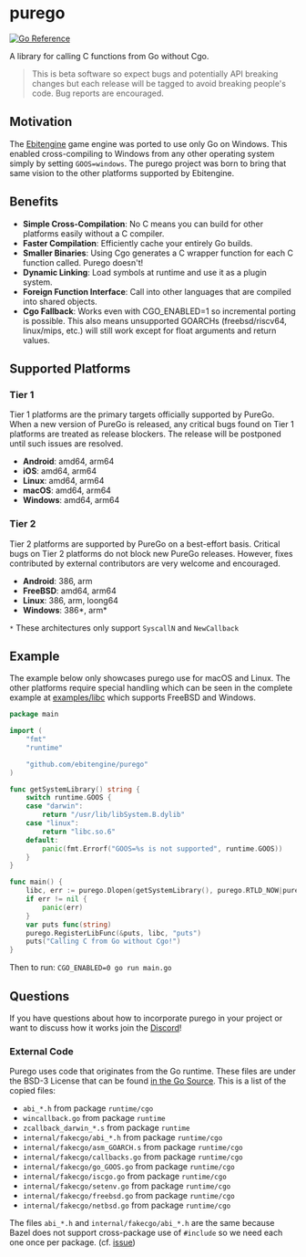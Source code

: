 # purego
[![Go Reference](https://pkg.go.dev/badge/github.com/ebitengine/purego?GOOS=darwin.svg)](https://pkg.go.dev/github.com/ebitengine/purego?GOOS=darwin)

A library for calling C functions from Go without Cgo.

> This is beta software so expect bugs and potentially API breaking changes
> but each release will be tagged to avoid breaking people's code.
> Bug reports are encouraged.

## Motivation

The [Ebitengine](https://github.com/hajimehoshi/ebiten) game engine was ported to use only Go on Windows. This enabled
cross-compiling to Windows from any other operating system simply by setting `GOOS=windows`. The purego project was
born to bring that same vision to the other platforms supported by Ebitengine.

## Benefits

- **Simple Cross-Compilation**: No C means you can build for other platforms easily without a C compiler.
- **Faster Compilation**: Efficiently cache your entirely Go builds.
- **Smaller Binaries**: Using Cgo generates a C wrapper function for each C function called. Purego doesn't!
- **Dynamic Linking**: Load symbols at runtime and use it as a plugin system.
- **Foreign Function Interface**: Call into other languages that are compiled into shared objects.
- **Cgo Fallback**: Works even with CGO_ENABLED=1 so incremental porting is possible. 
This also means unsupported GOARCHs (freebsd/riscv64, linux/mips, etc.) will still work
except for float arguments and return values.

## Supported Platforms

### Tier 1

Tier 1 platforms are the primary targets officially supported by PureGo. When a new version of PureGo is released, any critical bugs found on Tier 1 platforms are treated as release blockers. The release will be postponed until such issues are resolved.

- **Android**: amd64, arm64
- **iOS**: amd64, arm64
- **Linux**: amd64, arm64
- **macOS**: amd64, arm64
- **Windows**: amd64, arm64

### Tier 2

Tier 2 platforms are supported by PureGo on a best-effort basis. Critical bugs on Tier 2 platforms do not block new PureGo releases. However, fixes contributed by external contributors are very welcome and encouraged.

- **Android**: 386, arm
- **FreeBSD**: amd64, arm64
- **Linux**: 386, arm, loong64
- **Windows**: 386*, arm*

`*` These architectures only support `SyscallN` and `NewCallback`

## Example

The example below only showcases purego use for macOS and Linux. The other platforms require special handling which can
be seen in the complete example at [examples/libc](https://github.com/ebitengine/purego/tree/main/examples/libc) which supports FreeBSD and Windows.

```go
package main

import (
	"fmt"
	"runtime"

	"github.com/ebitengine/purego"
)

func getSystemLibrary() string {
	switch runtime.GOOS {
	case "darwin":
		return "/usr/lib/libSystem.B.dylib"
	case "linux":
		return "libc.so.6"
	default:
		panic(fmt.Errorf("GOOS=%s is not supported", runtime.GOOS))
	}
}

func main() {
	libc, err := purego.Dlopen(getSystemLibrary(), purego.RTLD_NOW|purego.RTLD_GLOBAL)
	if err != nil {
		panic(err)
	}
	var puts func(string)
	purego.RegisterLibFunc(&puts, libc, "puts")
	puts("Calling C from Go without Cgo!")
}
```

Then to run: `CGO_ENABLED=0 go run main.go`

## Questions

If you have questions about how to incorporate purego in your project or want to discuss
how it works join the [Discord](https://discord.gg/HzGZVD6BkY)!

### External Code

Purego uses code that originates from the Go runtime. These files are under the BSD-3
License that can be found [in the Go Source](https://github.com/golang/go/blob/master/LICENSE).
This is a list of the copied files:

* `abi_*.h` from package `runtime/cgo`
* `wincallback.go` from package `runtime`
* `zcallback_darwin_*.s` from package `runtime`
* `internal/fakecgo/abi_*.h` from package `runtime/cgo`
* `internal/fakecgo/asm_GOARCH.s` from package `runtime/cgo`
* `internal/fakecgo/callbacks.go` from package `runtime/cgo`
* `internal/fakecgo/go_GOOS.go` from package `runtime/cgo`
* `internal/fakecgo/iscgo.go` from package `runtime/cgo`
* `internal/fakecgo/setenv.go` from package `runtime/cgo`
* `internal/fakecgo/freebsd.go` from package `runtime/cgo`
* `internal/fakecgo/netbsd.go` from package `runtime/cgo`

The files `abi_*.h` and `internal/fakecgo/abi_*.h` are the same because Bazel does not support cross-package use of
`#include` so we need each one once per package. (cf. [issue](https://github.com/bazelbuild/rules_go/issues/3636))
